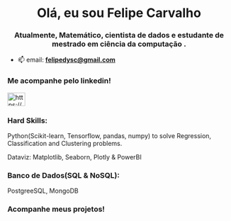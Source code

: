 <h1 align="center">Olá, eu sou Felipe Carvalho</h1>
<h3 align="center">Atualmente, Matemático, cientista de dados e estudante de mestrado em ciência da computação .</h3>

- 📫 email: **felipedysc@gmail.com**

<h3 align="left">Me acompanhe pelo linkedin!</h3>
<p align="left">
<a href="https://linkedin.com/in/https://www.linkedin.com/in/felipe-dos-santos-carvalho-562835199/" target="blank"><img align="center" src="https://raw.githubusercontent.com/rahuldkjain/github-profile-readme-generator/master/src/images/icons/Social/linked-in-alt.svg" alt="https://www.linkedin.com/in/felipe-dos-santos-carvalho-562835199/" height="30" width="40" /></a>
</p>

<h3 align="left">Hard Skills:</h3>
<p align="left">
Python(Scikit-learn, Tensorflow, pandas, numpy) to solve Regression, Classification and Clustering problems.
</p>

Dataviz: Matplotlib, Seaborn, Plotly & PowerBI

<h3 align="left">Banco de Dados(SQL & NoSQL):</h3> PostgreeSQL, MongoDB

### Acompanhe meus projetos!

